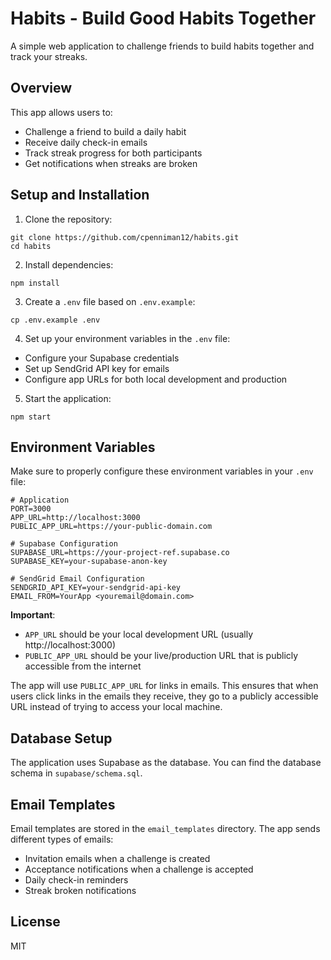 # Habits - Build Good Habits Together

A simple web application to challenge friends to build habits together and track your streaks.

## Overview

This app allows users to:
- Challenge a friend to build a daily habit
- Receive daily check-in emails
- Track streak progress for both participants
- Get notifications when streaks are broken

## Setup and Installation

1. Clone the repository:
```
git clone https://github.com/cpenniman12/habits.git
cd habits
```

2. Install dependencies:
```
npm install
```

3. Create a `.env` file based on `.env.example`:
```
cp .env.example .env
```

4. Set up your environment variables in the `.env` file:
- Configure your Supabase credentials
- Set up SendGrid API key for emails
- Configure app URLs for both local development and production

5. Start the application:
```
npm start
```

## Environment Variables

Make sure to properly configure these environment variables in your `.env` file:

```
# Application
PORT=3000
APP_URL=http://localhost:3000
PUBLIC_APP_URL=https://your-public-domain.com

# Supabase Configuration
SUPABASE_URL=https://your-project-ref.supabase.co
SUPABASE_KEY=your-supabase-anon-key

# SendGrid Email Configuration
SENDGRID_API_KEY=your-sendgrid-api-key
EMAIL_FROM=YourApp <youremail@domain.com>
```

**Important**: 
- `APP_URL` should be your local development URL (usually http://localhost:3000)
- `PUBLIC_APP_URL` should be your live/production URL that is publicly accessible from the internet
  
The app will use `PUBLIC_APP_URL` for links in emails. This ensures that when users click links in the emails they receive, they go to a publicly accessible URL instead of trying to access your local machine.

## Database Setup

The application uses Supabase as the database. You can find the database schema in `supabase/schema.sql`.

## Email Templates

Email templates are stored in the `email_templates` directory. The app sends different types of emails:
- Invitation emails when a challenge is created
- Acceptance notifications when a challenge is accepted
- Daily check-in reminders
- Streak broken notifications

## License

MIT